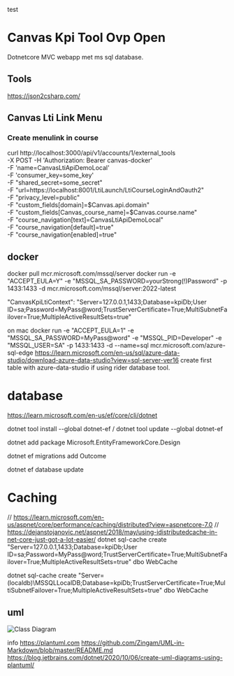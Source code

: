 test
# Canvas Kpi Tool Ovp Open
Dotnetcore MVC webapp met ms sql database.


## Tools
https://json2csharp.com/



## Canvas Lti Link Menu
### Create menulink in course
curl http://localhost:3000/api/v1/accounts/1/external_tools \
-X POST -H 'Authorization: Bearer canvas-docker' \
-F 'name=CanvasLtiApiDemoLocal' \
-F 'consumer_key=some_key' \
-F "shared_secret=some_secret" \
-F "url=https://localhost:8001/LtiLaunch/LtiCourseLoginAndOauth2" \
-F "privacy_level=public" \
-F "custom_fields[domain]=\$Canvas.api.domain" \
-F "custom_fields[Canvas_course_name]=\$Canvas.course.name" \
-F "course_navigation[text]=CanvasLtiApiDemoLocal" \
-F "course_navigation[default]=true" \
-F "course_navigation[enabled]=true" 


## docker
docker pull mcr.microsoft.com/mssql/server
docker run -e "ACCEPT_EULA=Y" -e "MSSQL_SA_PASSWORD=yourStrong(!)Password" -p 1433:1433 -d mcr.microsoft.com/mssql/server:2022-latest

"CanvasKpiLtiContext": "Server=127.0.0.1,1433;Database=kpiDb;User ID=sa;Password=MyPass@word;TrustServerCertificate=True;MultiSubnetFailover=True;MultipleActiveResultSets=true"

on mac
docker run -e "ACCEPT_EULA=1" -e "MSSQL_SA_PASSWORD=MyPass@word" -e "MSSQL_PID=Developer" -e "MSSQL_USER=SA" -p 1433:1433 -d --name=sql mcr.microsoft.com/azure-sql-edge
https://learn.microsoft.com/en-us/sql/azure-data-studio/download-azure-data-studio?view=sql-server-ver16
create first table with azure-data-studio if using rider database tool.


# database  
https://learn.microsoft.com/en-us/ef/core/cli/dotnet

dotnet tool install --global dotnet-ef  / dotnet tool update --global dotnet-ef

dotnet add package Microsoft.EntityFrameworkCore.Design

dotnet ef migrations add Outcome

dotnet ef database update

# Caching
// https://learn.microsoft.com/en-us/aspnet/core/performance/caching/distributed?view=aspnetcore-7.0
// https://dejanstojanovic.net/aspnet/2018/may/using-idistributedcache-in-net-core-just-got-a-lot-easier/
dotnet sql-cache create "Server=127.0.0.1,1433;Database=kpiDb;User ID=sa;Password=MyPass@word;TrustServerCertificate=True;MultiSubnetFailover=True;MultipleActiveResultSets=true" dbo WebCache

dotnet sql-cache create "Server=(localdb)\MSSQLLocalDB;Database=kpiDb;TrustServerCertificate=True;MultiSubnetFailover=True;MultipleActiveResultSets=true" dbo WebCache

## uml


![Class Diagram](http://www.plantuml.com/plantuml/proxy?src=https://raw.githubusercontent.com/DennisCools/CanvasKpi/main/uml.puml)

info
https://plantuml.com
https://github.com/Zingam/UML-in-Markdown/blob/master/README.md
https://blog.jetbrains.com/dotnet/2020/10/06/create-uml-diagrams-using-plantuml/